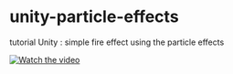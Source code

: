 # unity-particle-effects
tutorial  Unity : simple fire effect using the particle effects 

[![Watch the video](https://img.youtube.com/vi/H29K5crl7zM/0.jpg)](https://youtu.be/H29K5crl7zM)

